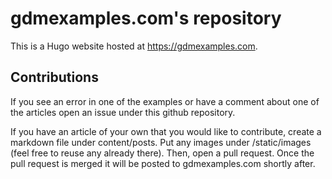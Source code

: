
# gdmexamples.com's repository

This is a Hugo website hosted at https://gdmexamples.com.

## Contributions
If you see an error in one of the examples or have a comment about one of the articles
open an issue under this github repository.

If you have an article of your own that you would like to contribute, create a markdown
file under content/posts. Put any images under /static/images (feel free to reuse any already there).
Then, open a pull request. Once the pull request is merged it will be posted to gdmexamples.com 
shortly after.

